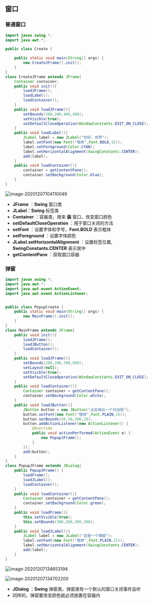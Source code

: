 ## 窗口

### 普通窗口

```java
import javax.swing.*;
import java.awt.*;

public class Create {

    public static void main(String[] args) {
        new CreateJFrame().init();
    }
}
class CreateJFrame extends JFrame{
    Container container;
    public void init(){
        loadJFrame();
        loadLabel();
        loadContainer();
    }
    public void loadJFrame(){
        setBounds(200,200,400,400);
        setVisible(true);
        setDefaultCloseOperation(WindowConstants.EXIT_ON_CLOSE);
    }
    public void loadLabel(){
        JLabel label = new JLabel("你好，世界");
        label.setFont(new Font("楷体",Font.BOLD,15));
        label.setForeground(Color.CYAN);
        label.setHorizontalAlignment(SwingConstants.CENTER);
        add(label);
    }
    public void loadContainer(){
        container = getContentPane();
        container.setBackground(Color.blue);
    }
}
```

![image-20201207104110049](https://img2020.cnblogs.com/blog/2213660/202012/2213660-20201207104109753-1954636047.png)

- **JFrame** ：**Swing** 窗口类
- **JLabel**：**Swing** 标签类
- **Container** ：容器类，用来 **装** 窗口，改变窗口颜色
- **setDefaultCloseOperation** ：用于窗口关闭的方法
- **setFont** ：设置字体和字号，**Font.BOLD** 表示粗体
- **setForeground** ：设置字体颜色
- **JLabel.setHorizontalAlignment** ：设置标签位置, **SwingConstants.CENTER** 表示居中
- **getContentPane** ：获取窗口容器



### 弹窗

```java
import javax.swing.*;
import java.awt.*;
import java.awt.event.ActionEvent;
import java.awt.event.ActionListener;


public class PopupCreate {
    public static void main(String[] args) {
        new MainFrame().init();
    }
}
class MainFrame extends JFrame{
    public void init(){
        loadJFrame();
        loadJButton();
        loadContainer();
    }
    public void loadJFrame(){
        setBounds(200,200,700,500);
        setLayout(null);
        setVisible(true);
        setDefaultCloseOperation(WindowConstants.EXIT_ON_CLOSE);
    }
    public void loadContainer(){
        Container container = getContentPane();
        container.setBackground(Color.white);
    }
    public void loadJButton(){
        JButton button = new JButton("点击弹出一个对话框");
        button.setFont(new Font("楷体",Font.PLAIN,15));
        button.setBounds(50,50,200,20);
        button.addActionListener(new ActionListener() {
            @Override
            public void actionPerformed(ActionEvent e) {
                new PopupJFrame();
            }
        });
        add(button);
    }
}
class PopupJFrame extends JDialog{
    public PopupJFrame() {
        loadFrame();
        loadJLabel();
        loadContainer();
    }
    public void loadContainer(){
        Container container = getContentPane();
        container.setBackground(Color.green);
    }
    public void loadFrame(){
        this.setVisible(true);
        this.setBounds(300,300,300,300);
    }
    public void loadJLabel(){
        JLabel label = new JLabel("这是一个弹窗");
        label.setFont(new Font("楷体",Font.PLAIN,15));
        label.setHorizontalAlignment(SwingConstants.CENTER);
        add(label);
    }
}
```

![image-20201207134653194](https://img2020.cnblogs.com/blog/2213660/202012/2213660-20201207134653771-1662336384.png)

![image-20201207134702200](https://img2020.cnblogs.com/blog/2213660/202012/2213660-20201207134702606-733422438.png)

- **JDialog** ：**Swing** 弹窗类，弹窗类有一个默认的窗口关闭事件监听
- 同样的，弹窗要改变颜色就必须放置在容器内
